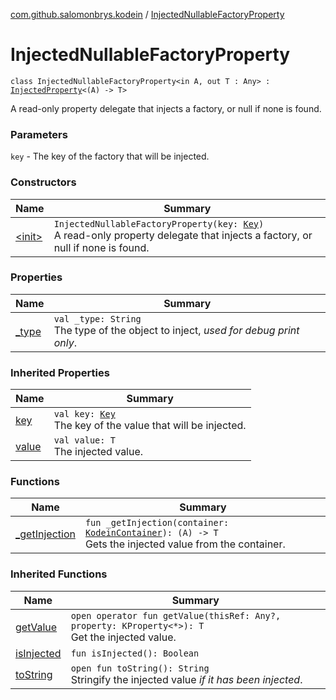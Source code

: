 [com.github.salomonbrys.kodein](../index.md) / [InjectedNullableFactoryProperty](.)

# InjectedNullableFactoryProperty

`class InjectedNullableFactoryProperty<in A, out T : Any> : `[`InjectedProperty`](../-injected-property/index.md)`<(A) -> T>`

A read-only property delegate that injects a factory, or null if none is found.

### Parameters

`key` - The key of the factory that will be injected.

### Constructors

| Name | Summary |
|---|---|
| [&lt;init&gt;](-init-.md) | `InjectedNullableFactoryProperty(key: `[`Key`](../-kodein/-key/index.md)`)`<br>A read-only property delegate that injects a factory, or null if none is found. |

### Properties

| Name | Summary |
|---|---|
| [_type](_type.md) | `val _type: String`<br>The type of the object to inject, *used for debug print only*. |

### Inherited Properties

| Name | Summary |
|---|---|
| [key](../-injected-property/key.md) | `val key: `[`Key`](../-kodein/-key/index.md)<br>The key of the value that will be injected. |
| [value](../-injected-property/value.md) | `val value: T`<br>The injected value. |

### Functions

| Name | Summary |
|---|---|
| [_getInjection](_get-injection.md) | `fun _getInjection(container: `[`KodeinContainer`](../-kodein-container/index.md)`): (A) -> T`<br>Gets the injected value from the container. |

### Inherited Functions

| Name | Summary |
|---|---|
| [getValue](../-injected-property/get-value.md) | `open operator fun getValue(thisRef: Any?, property: KProperty<*>): T`<br>Get the injected value. |
| [isInjected](../-injected-property/is-injected.md) | `fun isInjected(): Boolean` |
| [toString](../-injected-property/to-string.md) | `open fun toString(): String`<br>Stringify the injected value *if it has been injected*. |
